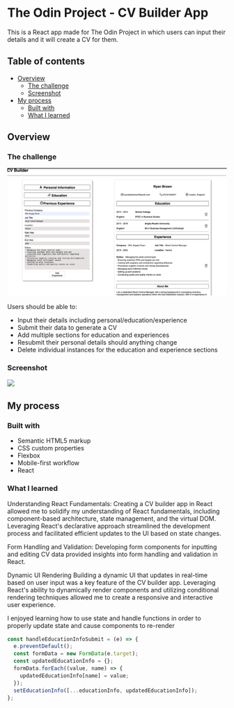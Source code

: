 # The Odin Project - CV Builder App

This is a React app made for The Odin Project in which users can input their details and it will create a CV for them.

## Table of contents

- [Overview](#overview)
  - [The challenge](#the-challenge)
  - [Screenshot](#screenshot)
- [My process](#my-process)
  - [Built with](#built-with)
  - [What I learned](#what-i-learned)

## Overview

### The challenge

![](/Screenshot%202024-05-15%20at%2018.09.06.png)

Users should be able to:

- Input their details including personal/education/experience
- Submit their data to generate a CV
- Add multiple sections for education and experiences
- Resubmit their personal details should anything change
- Delete individual instances for the education and experience sections

### Screenshot

![](/assets/images/screenshot.png)

## My process

### Built with

- Semantic HTML5 markup
- CSS custom properties
- Flexbox
- Mobile-first workflow
- React

### What I learned

Understanding React Fundamentals:
Creating a CV builder app in React allowed me to solidify my understanding of React fundamentals, including component-based architecture, state management, and the virtual DOM. Leveraging React's declarative approach streamlined the development process and facilitated efficient updates to the UI based on state changes.

Form Handling and Validation:
Developing form components for inputting and editing CV data provided insights into form handling and validation in React.

Dynamic UI Rendering
Building a dynamic UI that updates in real-time based on user input was a key feature of the CV builder app. Leveraging React's ability to dynamically render components and utilizing conditional rendering techniques allowed me to create a responsive and interactive user experience.

I enjoyed learning how to use state and handle functions in order to properly update state and cause components to re-render

```jsx
const handleEducationInfoSubmit = (e) => {
  e.preventDefault();
  const formData = new FormData(e.target);
  const updatedEducationInfo = {};
  formData.forEach((value, name) => {
    updatedEducationInfo[name] = value;
  });
  setEducationInfo([...educationInfo, updatedEducationInfo]);
};
```
